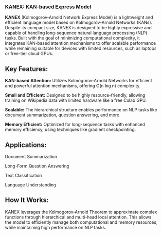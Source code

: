 ### KANEX: KAN-based Express Model
**KANEX** (Kolmogorov-Arnold Network Express Model) is a lightweight and efficient language model based on Kolmogorov-Arnold Networks (KANs). Despite its compact size, KANEX is designed to be highly expressive and capable of handling long-sequence natural language processing (NLP) tasks. Built with the goal of minimizing computational complexity, it integrates KAN-based attention mechanisms to offer scalable performance while remaining suitable for devices with limited resources, such as laptops or free-tier cloud GPUs.

## Key Features:

**KAN-based Attention:** Utilizes Kolmogorov-Arnold Networks for efficient and powerful attention mechanisms, offering O(n log n) complexity.

**Small and Efficient:** Designed to be highly resource-friendly, allowing training on Wikipedia data with limited hardware like a free Colab GPU.

**Scalable:** The hierarchical structure enables performance on NLP tasks like document summarization, question answering, and more.

**Memory Efficient:** Optimized for long-sequence tasks with enhanced memory efficiency, using techniques like gradient checkpointing.

## Applications:

Document Summarization

Long-Form Question Answering

Text Classification

Language Understanding

## How It Works:

KANEX leverages the Kolmogorov-Arnold Theorem to approximate complex functions through hierarchical and multi-head local attention. This allows the model to efficiently manage both computational and memory resources, while maintaining high performance on NLP tasks.

